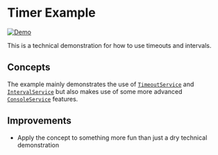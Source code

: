 # Timer Example

[![Demo](https://img.shields.io/website?label=demo&url=https%3A%2F%2Fexamples.yew.rs%2Ftimer)](https://examples.yew.rs/timer)

This is a technical demonstration for how to use timeouts and intervals.

## Concepts

The example mainly demonstrates the use of [`TimeoutService`] and [`IntervalService`]
but also makes use of some more advanced [`ConsoleService`] features.

## Improvements

- Apply the concept to something more fun than just a dry technical demonstration

[`timeoutservice`]: https://docs.rs/yew/latest/yew/services/struct.TimeoutService.html
[`intervalservice`]: https://docs.rs/yew/latest/yew/services/struct.IntervalService.html
[`consoleservice`]: https://docs.rs/yew/latest/yew/services/struct.ConsoleService.html

